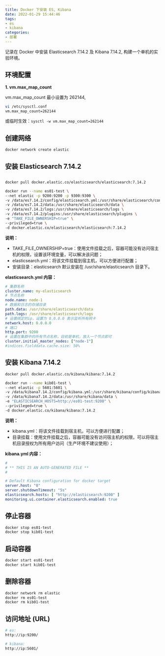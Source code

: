 ```yaml
---
title: Docker 下安装 ES, Kibana
date: 2022-01-29 15:44:46
tags:
- es
- kibana
categories:
- 部署
---
```


记录在 Docker 中安装 Elasticsearch 7.14.2 及 Kibana 7.14.2, 构建一个单机的实验环境。

<!-- more -->

## 环境配置

**1. vm.max_map_count**

vm.max_map_count 最小设置为 262144, 
```bash
vi /etc/sysctl.conf
vm.max_map_count=262144
```
或临时生效：`sysctl -w vm.max_map_count=262144`

## 创建网络
```bash
docker network create elastic
```

## 安装 Elasticsearch 7.14.2

```bash

docker pull docker.elastic.co/elasticsearch/elasticsearch:7.14.2

docker run --name es01-test \
--net elastic -p 9200:9200 -p 9300:9300 \
-v /data/es7.14.2/config/elasticsearch.yml:/usr/share/elasticsearch/config/elasticsearch.yml \
-v /data/es7.14.2/data:/usr/share/elasticsearch/data \
-v /data/es7.14.2/logs:/usr/share/elasticsearch/logs \
-v /data/es7.14.2/plugins:/usr/share/elasticsearch/plugins \
-e "TAKE_FILE_OWNERSHIP=true" \
--privileged=true \
-d docker.elastic.co/elasticsearch/elasticsearch:7.14.2
```

**说明：**
- TAKE_FILE_OWNERSHIP=true：使用文件挂载之后，容器可能没有访问宿主机的权限，设置该环境变量，可以解决该问题；
- elasticsearch.yml：将该文件挂载到宿主机，可以方便进行配置；
- 安装目录：elasticsearch 默认安装在 /usr/share/elasticsearch 目录下。

**elasticsearch.yml 内容：**
```yml
# 集群名称
cluster.name: my-elasticsearch
# 节点名称
node.name: node-1
# 数据和日志的存储目录
path.data: /usr/share/elasticsearch/data
path.logs: /usr/share/elasticsearch/logs
# 设置绑定的ip，设置为 0.0.0.0 表示监听所有网卡
network.host: 0.0.0.0
# 端口
http.port: 9200
# 设置在集群中的所有节点名称，目前是单机，放入一个节点即可
cluster.initial_master_nodes: ["node-1"]
#indices.fielddata.cache.size: 50%
```

## 安装 Kibana 7.14.2

```bash
docker pull docker.elastic.co/kibana/kibana:7.14.2

docker run --name kib01-test \
--net elastic -p 5601:5601 \
-v /data/kibana7.14.2/config/kibana.yml:/usr/share/kibana/config/kibana.yml \
-v /data/kibana7.14.2/data:/usr/share/kibana/data \
-e "ELASTICSEARCH_HOSTS=http://es01-test:9200" \
--privileged=true \
-d docker.elastic.co/kibana/kibana:7.14.2
```

**说明：**
- kibana.yml：将该文件挂载到宿主机，可以方便进行配置；
- 目录挂载：使用文件挂载之后，容器可能没有访问宿主机的权限，可以将宿主机目录授权为所有用户访问（生产环境不建议使用）；

**kibana.yml 内容：**
```yml
#
# ** THIS IS AN AUTO-GENERATED FILE **
#

# Default Kibana configuration for docker target
server.host: "0"
server.shutdownTimeout: "5s"
elasticsearch.hosts: [ "http://elasticsearch:9200" ]
monitoring.ui.container.elasticsearch.enabled: true
```

## 停止容器

```bash
docker stop es01-test
docker stop kib01-test
```

## 启动容器
```bash
docker start es01-test
docker start kib01-test
```

## 删除容器
```bash
docker network rm elastic
docker rm es01-test
docker rm kib01-test
```

## 访问地址 (URL)

```bash
# es:
http://ip:9200/

# kibana:
http://ip:5601/
```

